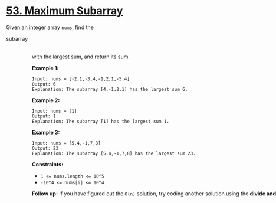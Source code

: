 # [53. Maximum Subarray](https://leetcode.com/problems/maximum-subarray/)

Given an integer array `nums`, find the <div class="popover-wrapper inline-block" data-headlessui-state=""><div id="headlessui-popover-button-:r18:" aria-expanded="false" data-headlessui-state="">subarray<div style="position: fixed; z-index: 9999; inset: 0px auto auto 0px; transform: translate(298px, 222px);"> with the largest sum, and return its sum.

**Example 1:** 

```
Input: nums = [-2,1,-3,4,-1,2,1,-5,4]
Output: 6
Explanation: The subarray [4,-1,2,1] has the largest sum 6.
```

**Example 2:** 

```
Input: nums = [1]
Output: 1
Explanation: The subarray [1] has the largest sum 1.
```

**Example 3:** 

```
Input: nums = [5,4,-1,7,8]
Output: 23
Explanation: The subarray [5,4,-1,7,8] has the largest sum 23.
```

**Constraints:** 

- `1 <= nums.length <= 10^5`
- `-10^4 <= nums[i] <= 10^4`

**Follow up:**  If you have figured out the `O(n)` solution, try coding another solution using the **divide and conquer**  approach, which is more subtle.

